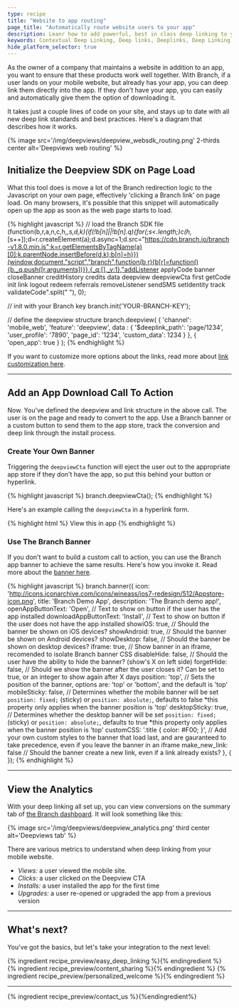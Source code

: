 ```yaml
---
type: recipe
title: "Website to app routing"
page_title: "Automatically route website users to your app"
description: Leanr how to add powerful, best in class deep linking to your mobile website..
keywords: Contextual Deep Linking, Deep links, Deeplinks, Deep Linking, Deeplinking, Deferred Deep Linking, Deferred Deeplinking, Google App Indexing, Google App Invites, Apple Universal Links, Apple Spotlight Search, Facebook App Links, AppLinks, Deepviews, Deep views
hide_platform_selector: true
---
```


As the owner of a company that maintains a website in addition to an app, you want to ensure that these products work well together. With Branch, if a user lands on your mobile website, but already has your app, you can deep link them directly into the app. If they don't have your app, you can easily and automatically give them the option of downloading it.

It takes just a couple lines of code on your site, and stays up to date with all new deep link standards and best practices. Here's a diagram that describes how it works.

{% image src='/img/deepviews/deepview_websdk_routing.png' 2-thirds center alt='Deepviews web routing' %}

## Initialize the Deepview SDK on Page Load

What this tool does is move a lot of the Branch redirection logic to the Javascript on your own page, effectively 'clicking a Branch link' on page load. On many browsers, it's possible that this snippet will automatically open up the app as soon as the web page starts to load. 

{% highlight javascript %}
// load the Branch SDK file
(function(b,r,a,n,c,h,_,s,d,k){if(!b[n]||!b[n]._q){for(;s<_.length;)c(h,_[s++]);d=r.createElement(a);d.async=1;d.src="https://cdn.branch.io/branch-v1.8.0.min.js";k=r.getElementsByTagName(a)[0];k.parentNode.insertBefore(d,k);b[n]=h}})(window,document,"script","branch",function(b,r){b[r]=function(){b._q.push([r,arguments])}},{_q:[],_v:1},"addListener applyCode banner closeBanner creditHistory credits data deepview deepviewCta first getCode init link logout redeem referrals removeListener sendSMS setIdentity track validateCode".split(" "), 0);

// init with your Branch key
branch.init('YOUR-BRANCH-KEY');

// define the deepview structure
branch.deepview(
    {
      'channel': 'mobile_web',
      'feature': 'deepview',
      data : {
        '$deeplink_path': 'page/1234',
        'user_profile': '7890',
        'page_id': '1234',
        'custom_data': 1234
      }
    },
    {
      'open_app': true
    }
);
{% endhighlight %}

If you want to customize more options about the links, read more about [link customization here](https://dev.branch.io/link_configuration/).

-----

## Add an App Download Call To Action

Now. You've defined the deepview and link structure in the above call. The user is on the page and ready to convert to the app. Use a Branch banner or a custom button to send them to the app store, track the conversion and deep link through the install process.

### Create Your Own Banner

Triggering the `deepviewCta` function will eject the user out to the appropriate app store if they don't have the app, so put this behind your button or hyperlink.

{% highlight javascript %}
branch.deepviewCta();
{% endhighlight %}

Here's an example calling the `deepviewCta` in a hyperlink form.

{% highlight html %}
<a id='downloadapp' onclick='branch.deepviewCta()'>View this in app</a>
{% endhighlight %}

### Use The Branch Banner

If you don't want to build a custom call to action, you can use the Branch app banner to achieve the same results. Here's how you invoke it. Read more about the [banner here](https://dev.branch.io/recipes/app_download_banner/).

{% highlight javascript %}
branch.banner({
    icon: 'http://icons.iconarchive.com/icons/wineass/ios7-redesign/512/Appstore-icon.png',
    title: 'Branch Demo App',
    description: 'The Branch demo app!',
    openAppButtonText: 'Open',              // Text to show on button if the user has the app installed
    downloadAppButtonText: 'Install',      // Text to show on button if the user does not have the app installed
    showiOS: true,                          // Should the banner be shown on iOS devices?
    showAndroid: true,                      // Should the banner be shown on Android devices?
    showDesktop: false,                      // Should the banner be shown on desktop devices?
    iframe: true,                           // Show banner in an iframe, recomended to isolate Branch banner CSS
    disableHide: false,                     // Should the user have the ability to hide the banner? (show's X on left side)
    forgetHide: false,                      // Should we show the banner after the user closes it? Can be set to true, or an integer to show again after X days
    position: 'top',                        // Sets the position of the banner, options are: 'top' or 'bottom', and the default is 'top'
    mobileSticky: false,                    // Determines whether the mobile banner will be set `position: fixed;` (sticky) or `position: absolute;`, defaults to false *this property only applies when the banner position is 'top'
    desktopSticky: true,                    // Determines whether the desktop banner will be set `position: fixed;` (sticky) or `position: absolute;`, defaults to true *this property only applies when the banner position is 'top'
    customCSS: '.title { color: #F00; }',   // Add your own custom styles to the banner that load last, and are gauranteed to take precedence, even if you leave the banner in an iframe
    make_new_link: false                    // Should the banner create a new link, even if a link already exists?
}, { });
{% endhighlight %}

-----

## View the Analytics

With your deep linking all set up, you can view conversions on the summary tab of [the Branch dashboard](https://dashboard.branch.io). It will look something like this:

{% image src='/img/deepviews/deepview_analytics.png' third center alt='Deepviews tab' %}

There are various metrics to understand when deep linking from your mobile website.

- *Views:* a user viewed the mobile site.
- *Clicks:* a user clicked on the Deepview CTA
- *Installs:* a user installed the app for the first time
- *Upgrades:* a user re-opened or upgraded the app from a previous version

-----

## What's next?

You've got the basics, but let's take your integration to the next level:

{% ingredient recipe_preview/easy_deep_linking %}{% endingredient %}
{% ingredient recipe_preview/content_sharing %}{% endingredient %}
{% ingredient recipe_preview/personalized_welcome %}{% endingredient %}

-----

{% ingredient recipe_preview/contact_us %}{%endingredient%}
